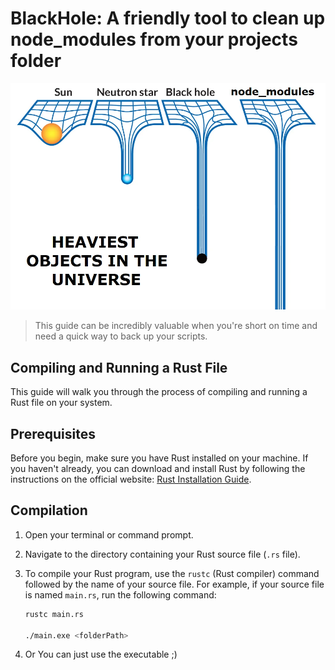 # BlackHole: A friendly tool to clean up node_modules from your projects folder

![Meme](assets/meme.webp)




> This guide can be incredibly valuable when you're short on time and need a quick way to back up your scripts.

## Compiling and Running a Rust File

This guide will walk you through the process of compiling and running a Rust file on your system.

## Prerequisites

Before you begin, make sure you have Rust installed on your machine. If you haven't already, you can download and install Rust by following the instructions on the official website: [Rust Installation Guide](https://www.rust-lang.org/tools/install).

## Compilation

1. Open your terminal or command prompt.

2. Navigate to the directory containing your Rust source file (`.rs` file).

3. To compile your Rust program, use the `rustc` (Rust compiler) command followed by the name of your source file. For example, if your source file is named `main.rs`, run the following command:

   ```bash
   rustc main.rs 

   ./main.exe <folderPath>

4. Or You can just use the executable ;)
